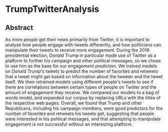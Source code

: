 # TrumpTwitterAnalysis

Abstract
-----------------------------------

As more people get their news primarily from Twitter, it is important to analyze how people engage with tweets differently, and how politicians can manipulate their tweets to receive more engagement. During the 2016 presidential election, Donald Trump in particular made use of Twitter as a platform to further his campaign and other political messages, so we chose to use him as the base for our engagement prediction. We trained models on Donald Trump's tweets to predict the number of favorites and retweets that a tweet might get based on information about the tweeter and the tweet itself. We then retrained models using different people's tweets to see if there are correlations between certain types of people on Twitter and the amount of engagement they receive. We compared our models to a bag of words model, and expanded our corpus by replacing URLs with the titles of the respective web pages. Overall, we found that Trump and other Republicans, including his campaign members, were good predictors for the number of favorites and retweets his tweets get, suggesting that people were interested in his political messages, and that attempting to manipulate engagement is not successful without an interesting platform.
